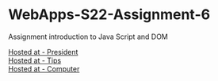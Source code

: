# WebApps-S22-Assignment-6
Assignment introduction to Java Script and DOM

[Hosted at - President](https://44-563-web-apps-s22.github.io/webapps-s22-assignment-6-kirangundapuneni/president.html)  
[Hosted at - Tips](https://44-563-web-apps-s22.github.io/webapps-s22-assignment-6-kirangundapuneni/tips.html)  
[Hosted at - Computer](https://44-563-web-apps-s22.github.io/webapps-s22-assignment-6-kirangundapuneni/computer.html)
